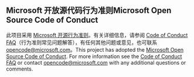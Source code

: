 ## <a name="microsoft-open-source-code-of-conduct"></a><span data-ttu-id="b2b68-101">Microsoft 开放源代码行为准则</span><span class="sxs-lookup"><span data-stu-id="b2b68-101">Microsoft Open Source Code of Conduct</span></span>
<span data-ttu-id="b2b68-p101">此项目采用 [Microsoft 开源行为准则](https://opensource.microsoft.com/codeofconduct/)。有关详细信息，请参阅 [Code of Conduct FAQ](https://opensource.microsoft.com/codeofconduct/faq/)（行为准则常见问题解答），有任何其他问题或意见，也可联系 [opencode@microsoft.com](mailto:opencode@microsoft.com)。</span><span class="sxs-lookup"><span data-stu-id="b2b68-p101">This project has adopted the [Microsoft Open Source Code of Conduct](https://opensource.microsoft.com/codeofconduct/). For more information see the [Code of Conduct FAQ](https://opensource.microsoft.com/codeofconduct/faq/) or contact [opencode@microsoft.com](mailto:opencode@microsoft.com) with any additional questions or comments.</span></span>